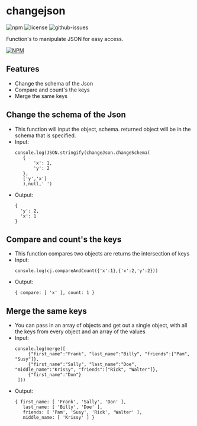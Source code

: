# changejson

![npm](https://img.shields.io/npm/v/changejson.svg) ![license](https://img.shields.io/badge/license-MIT-blue.svg) ![github-issues](https://img.shields.io/github/issues/SSK001/changejson.svg) 

Function's to manipulate JSON for easy access.

[![NPM](https://nodei.co/npm/changejson.png?compact=true)](https://nodei.co/npm/changejson/)

## Features

 - Change the schema of the Json
 - Compare and count's the keys
 - Merge the same keys

## Change the schema of the Json

 - This function will input the object, schema. returned object will be in the schema that is specified.
 - Input: 
   ```
   console.log(JSON.stringify(changeJson.changeSchema(
      {
          'x': 1,
          'y': 2
      },
      ['y','x']
      ),null,' ')
   ```
 - Output: 
   ```
   {
     'y': 2,
     'x': 1
   }
   ```
## Compare and count's the keys

 - This function compares two objects are returns the intersection of keys
 - Input:
   ```
   console.log(cj.compareAndCount({'x':1},{'x':2,'y':2}))
   ```
 - Output:
   ```
   { compare: [ 'x' ], count: 1 }
   ```
   
## Merge the same keys

 - You can pass in an array of objects and get out a single object, with all the keys from every object and an array of the values
 - Input:
   ```
   console.log(merge([
        {"first_name":"Frank", "last_name":"Billy", "friends":["Pam", "Susy"]},
        {"first_name":"Sally", "last_name":"Doe", "middle_name":"Krissy", "friends":["Rick", "Walter"]},
        {"first_name":"Don"}
    ]))
   ```
 - Output:
   ```
   { first_name: [ 'Frank', 'Sally', 'Don' ],
      last_name: [ 'Billy', 'Doe' ],
      friends: [ 'Pam', 'Susy', 'Rick', 'Walter' ],
      middle_name: [ 'Krissy' ] }
   ```

